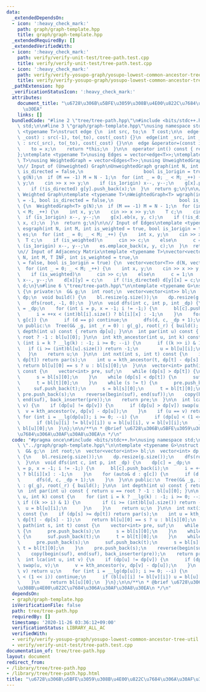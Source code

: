 ```yaml
---
data:
  _extendedDependsOn:
  - icon: ':heavy_check_mark:'
    path: graph/graph-template.hpp
    title: graph/graph-template.hpp
  _extendedRequiredBy: []
  _extendedVerifiedWith:
  - icon: ':heavy_check_mark:'
    path: verify/verify-unit-test/tree-path.test.cpp
    title: verify/verify-unit-test/tree-path.test.cpp
  - icon: ':heavy_check_mark:'
    path: verify/verify-yosupo-graph/yosupo-lowest-common-ancestor-tree-util.test.cpp
    title: verify/verify-yosupo-graph/yosupo-lowest-common-ancestor-tree-util.test.cpp
  _pathExtension: hpp
  _verificationStatusIcon: ':heavy_check_mark:'
  attributes:
    document_title: "\u6728\u306B\u5BFE\u3059\u308B\u4E00\u822C\u7684\u306A\u30AF\u30A8\
      \u30EA"
    links: []
  bundledCode: "#line 2 \"tree/tree-path.hpp\"\n#include <bits/stdc++.h>\nusing namespace\
    \ std;\n\n#line 3 \"graph/graph-template.hpp\"\nusing namespace std;\n\ntemplate\
    \ <typename T>\nstruct edge {\n  int src, to;\n  T cost;\n\n  edge(int _to, T\
    \ _cost) : src(-1), to(_to), cost(_cost) {}\n  edge(int _src, int _to, T _cost)\
    \ : src(_src), to(_to), cost(_cost) {}\n\n  edge &operator=(const int &x) {\n\
    \    to = x;\n    return *this;\n  }\n\n  operator int() const { return to; }\n\
    };\ntemplate <typename T>\nusing Edges = vector<edge<T>>;\ntemplate <typename\
    \ T>\nusing WeightedGraph = vector<Edges<T>>;\nusing UnweightedGraph = vector<vector<int>>;\n\
    \n// Input of (Unweighted) Graph\nUnweightedGraph graph(int N, int M = -1, bool\
    \ is_directed = false,\n                      bool is_1origin = true) {\n  UnweightedGraph\
    \ g(N);\n  if (M == -1) M = N - 1;\n  for (int _ = 0; _ < M; _++) {\n    int x,\
    \ y;\n    cin >> x >> y;\n    if (is_1origin) x--, y--;\n    g[x].push_back(y);\n\
    \    if (!is_directed) g[y].push_back(x);\n  }\n  return g;\n}\n\n// Input of\
    \ Weighted Graph\ntemplate <typename T>\nWeightedGraph<T> wgraph(int N, int M\
    \ = -1, bool is_directed = false,\n                        bool is_1origin = true)\
    \ {\n  WeightedGraph<T> g(N);\n  if (M == -1) M = N - 1;\n  for (int _ = 0; _\
    \ < M; _++) {\n    int x, y;\n    cin >> x >> y;\n    T c;\n    cin >> c;\n  \
    \  if (is_1origin) x--, y--;\n    g[x].eb(x, y, c);\n    if (!is_directed) g[y].eb(y,\
    \ x, c);\n  }\n  return g;\n}\n\n// Input of Edges\ntemplate <typename T>\nEdges<T>\
    \ esgraph(int N, int M, int is_weighted = true, bool is_1origin = true) {\n  Edges<T>\
    \ es;\n  for (int _ = 0; _ < M; _++) {\n    int x, y;\n    cin >> x >> y;\n  \
    \  T c;\n    if (is_weighted)\n      cin >> c;\n    else\n      c = 1;\n    if\
    \ (is_1origin) x--, y--;\n    es.emplace_back(x, y, c);\n  }\n  return es;\n}\n\
    \n// Input of Adjacency Matrix\ntemplate <typename T>\nvector<vector<T>> adjgraph(int\
    \ N, int M, T INF, int is_weighted = true,\n                           bool is_directed\
    \ = false, bool is_1origin = true) {\n  vector<vector<T>> d(N, vector<T>(N, INF));\n\
    \  for (int _ = 0; _ < M; _++) {\n    int x, y;\n    cin >> x >> y;\n    T c;\n\
    \    if (is_weighted)\n      cin >> c;\n    else\n      c = 1;\n    if (is_1origin)\
    \ x--, y--;\n    d[x][y] = c;\n    if (!is_directed) d[y][x] = c;\n  }\n  return\
    \ d;\n}\n#line 6 \"tree/tree-path.hpp\"\n\ntemplate <typename G>\nstruct Tree\
    \ {\n private:\n  G& g;\n  int root;\n  vector<vector<int>> bl;\n  vector<int>\
    \ dp;\n  void build() {\n    bl.resize(g.size());\n    dp.resize(g.size());\n\
    \    dfs(root, -1, 0);\n  }\n\n  void dfs(int c, int p, int _dp) {\n    dp[c]\
    \ = _dp;\n    for (int i = p, x = -1; i != -1;) {\n      bl[c].push_back(i);\n\
    \      i = ++x < (int)bl[i].size() ? bl[i][x] : -1;\n    }\n    for (auto& d :\
    \ g[c]) {\n      if (d == p) continue;\n      dfs(d, c, _dp + 1);\n    }\n  }\n\
    \n public:\n  Tree(G& _g, int _r = 0) : g(_g), root(_r) { build(); }\n\n  int\
    \ depth(int u) const { return dp[u]; }\n\n  int par(int u) const { return u ==\
    \ root ? -1 : bl[u][0]; }\n\n  int kth_ancestor(int u, int k) const {\n    for\
    \ (int i = k ? __lg(k) : -1; i >= 0; --i) {\n      if ((k >> i) & 1) {\n     \
    \   if (i >= (int)bl[u].size()) return -1;\n        u = bl[u][i];\n      }\n \
    \   }\n    return u;\n  }\n\n  int nxt(int s, int t) const {\n    if (dp[s] >=\
    \ dp[t]) return par(s);\n    int u = kth_ancestor(t, dp[t] - dp[s] - 1);\n   \
    \ return bl[u][0] == s ? u : bl[s][0];\n  }\n\n  vector<int> path(int s, int t)\
    \ const {\n    vector<int> pre, suf;\n    while (dp[s] > dp[t]) {\n      pre.push_back(s);\n\
    \      s = bl[s][0];\n    }\n    while (dp[s] < dp[t]) {\n      suf.push_back(t);\n\
    \      t = bl[t][0];\n    }\n    while (s != t) {\n      pre.push_back(s);\n \
    \     suf.push_back(t);\n      s = bl[s][0];\n      t = bl[t][0];\n    }\n   \
    \ pre.push_back(s);\n    reverse(begin(suf), end(suf));\n    copy(begin(suf),\
    \ end(suf), back_inserter(pre));\n    return pre;\n  }\n\n  int lca(int u, int\
    \ v) {\n    if (dp[u] != dp[v]) {\n      if (dp[u] > dp[v]) swap(u, v);\n    \
    \  v = kth_ancestor(v, dp[v] - dp[u]);\n    }\n    if (u == v) return u;\n   \
    \ for (int i = __lg(dp[u]); i >= 0; --i) {\n      if (dp[u] < (1 << i)) continue;\n\
    \      if (bl[u][i] != bl[v][i]) u = bl[u][i], v = bl[v][i];\n    }\n    return\
    \ bl[u][0];\n  }\n};\n\n/**\n * @brief \u6728\u306B\u5BFE\u3059\u308B\u4E00\u822C\
    \u7684\u306A\u30AF\u30A8\u30EA\n */\n"
  code: "#pragma once\n#include <bits/stdc++.h>\nusing namespace std;\n\n#include\
    \ \"../graph/graph-template.hpp\"\n\ntemplate <typename G>\nstruct Tree {\n private:\n\
    \  G& g;\n  int root;\n  vector<vector<int>> bl;\n  vector<int> dp;\n  void build()\
    \ {\n    bl.resize(g.size());\n    dp.resize(g.size());\n    dfs(root, -1, 0);\n\
    \  }\n\n  void dfs(int c, int p, int _dp) {\n    dp[c] = _dp;\n    for (int i\
    \ = p, x = -1; i != -1;) {\n      bl[c].push_back(i);\n      i = ++x < (int)bl[i].size()\
    \ ? bl[i][x] : -1;\n    }\n    for (auto& d : g[c]) {\n      if (d == p) continue;\n\
    \      dfs(d, c, _dp + 1);\n    }\n  }\n\n public:\n  Tree(G& _g, int _r = 0)\
    \ : g(_g), root(_r) { build(); }\n\n  int depth(int u) const { return dp[u]; }\n\
    \n  int par(int u) const { return u == root ? -1 : bl[u][0]; }\n\n  int kth_ancestor(int\
    \ u, int k) const {\n    for (int i = k ? __lg(k) : -1; i >= 0; --i) {\n     \
    \ if ((k >> i) & 1) {\n        if (i >= (int)bl[u].size()) return -1;\n      \
    \  u = bl[u][i];\n      }\n    }\n    return u;\n  }\n\n  int nxt(int s, int t)\
    \ const {\n    if (dp[s] >= dp[t]) return par(s);\n    int u = kth_ancestor(t,\
    \ dp[t] - dp[s] - 1);\n    return bl[u][0] == s ? u : bl[s][0];\n  }\n\n  vector<int>\
    \ path(int s, int t) const {\n    vector<int> pre, suf;\n    while (dp[s] > dp[t])\
    \ {\n      pre.push_back(s);\n      s = bl[s][0];\n    }\n    while (dp[s] < dp[t])\
    \ {\n      suf.push_back(t);\n      t = bl[t][0];\n    }\n    while (s != t) {\n\
    \      pre.push_back(s);\n      suf.push_back(t);\n      s = bl[s][0];\n     \
    \ t = bl[t][0];\n    }\n    pre.push_back(s);\n    reverse(begin(suf), end(suf));\n\
    \    copy(begin(suf), end(suf), back_inserter(pre));\n    return pre;\n  }\n\n\
    \  int lca(int u, int v) {\n    if (dp[u] != dp[v]) {\n      if (dp[u] > dp[v])\
    \ swap(u, v);\n      v = kth_ancestor(v, dp[v] - dp[u]);\n    }\n    if (u ==\
    \ v) return u;\n    for (int i = __lg(dp[u]); i >= 0; --i) {\n      if (dp[u]\
    \ < (1 << i)) continue;\n      if (bl[u][i] != bl[v][i]) u = bl[u][i], v = bl[v][i];\n\
    \    }\n    return bl[u][0];\n  }\n};\n\n/**\n * @brief \u6728\u306B\u5BFE\u3059\
    \u308B\u4E00\u822C\u7684\u306A\u30AF\u30A8\u30EA\n */\n"
  dependsOn:
  - graph/graph-template.hpp
  isVerificationFile: false
  path: tree/tree-path.hpp
  requiredBy: []
  timestamp: '2020-11-26 03:36:12+09:00'
  verificationStatus: LIBRARY_ALL_AC
  verifiedWith:
  - verify/verify-yosupo-graph/yosupo-lowest-common-ancestor-tree-util.test.cpp
  - verify/verify-unit-test/tree-path.test.cpp
documentation_of: tree/tree-path.hpp
layout: document
redirect_from:
- /library/tree/tree-path.hpp
- /library/tree/tree-path.hpp.html
title: "\u6728\u306B\u5BFE\u3059\u308B\u4E00\u822C\u7684\u306A\u30AF\u30A8\u30EA"
---
```

